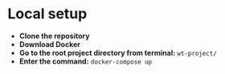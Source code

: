 # Local setup
- **Clone the repository**
- **Download Docker**
-  **Go to the root project directory from terminal:** ```wt-project/```
-  **Enter the command:** ```docker-compose up```
